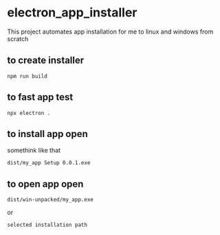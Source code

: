 # electron_app_installer
This project automates app installation for me to linux and windows from scratch

## to create installer
`npm run build`

## to fast app test
`npx electron .`

## to install app open 

somethink like that

`dist/my_app Setup 0.0.1.exe`

## to open app open

`dist/win-unpacked/my_app.exe`

or

`selected installation path`


